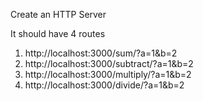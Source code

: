 Create an HTTP Server

It should have 4 routes

1. http://localhost:3000/sum/?a=1&b=2
2. http://localhost:3000/subtract/?a=1&b=2
3. http://localhost:3000/multiply/?a=1&b=2
4. http://localhost:3000/divide/?a=1&b=2